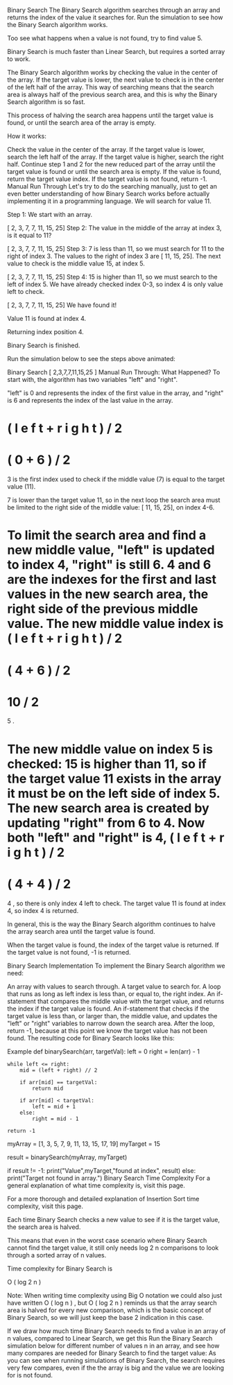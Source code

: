 Binary Search
The Binary Search algorithm searches through an array and returns the index of the value it searches for.
Run the simulation to see how the Binary Search algorithm works.

Too see what happens when a value is not found, try to find value 5.

Binary Search is much faster than Linear Search, but requires a sorted array to work.

The Binary Search algorithm works by checking the value in the center of the array. If the target value is lower, the next value to check is in the center of the left half of the array. This way of searching means that the search area is always half of the previous search area, and this is why the Binary Search algorithm is so fast.

This process of halving the search area happens until the target value is found, or until the search area of the array is empty.

How it works:

Check the value in the center of the array.
If the target value is lower, search the left half of the array. If the target value is higher, search the right half.
Continue step 1 and 2 for the new reduced part of the array until the target value is found or until the search area is empty.
If the value is found, return the target value index. If the target value is not found, return -1.
Manual Run Through
Let's try to do the searching manually, just to get an even better understanding of how Binary Search works before actually implementing it in a programming language. We will search for value 11.

Step 1: We start with an array.

[ 2, 3, 7, 7, 11, 15, 25]
Step 2: The value in the middle of the array at index 3, is it equal to 11?

[ 2, 3, 7, 7, 11, 15, 25]
Step 3: 7 is less than 11, so we must search for 11 to the right of index 3. The values to the right of index 3 are [ 11, 15, 25]. The next value to check is the middle value 15, at index 5.

[ 2, 3, 7, 7, 11, 15, 25]
Step 4: 15 is higher than 11, so we must search to the left of index 5. We have already checked index 0-3, so index 4 is only value left to check.

[ 2, 3, 7, 7, 11, 15, 25]
We have found it!

Value 11 is found at index 4.

Returning index position 4.

Binary Search is finished.

Run the simulation below to see the steps above animated:

Binary Search
[ 2,3,7,7,11,15,25 ]
Manual Run Through: What Happened?
To start with, the algorithm has two variables "left" and "right".

"left" is 0 and represents the index of the first value in the array, and "right" is 6 and represents the index of the last value in the array.

(
l
e
f
t
+
r
i
g
h
t
)
/
2
=
(
0
+
6
)
/
2
=
3
 is the first index used to check if the middle value (7) is equal to the target value (11).

7 is lower than the target value 11, so in the next loop the search area must be limited to the right side of the middle value: [ 11, 15, 25], on index 4-6.

To limit the search area and find a new middle value, "left" is updated to index 4, "right" is still 6. 4 and 6 are the indexes for the first and last values in the new search area, the right side of the previous middle value. The new middle value index is 
(
l
e
f
t
+
r
i
g
h
t
)
/
2
=
(
4
+
6
)
/
2
=
10
/
2
=
5
.

The new middle value on index 5 is checked: 15 is higher than 11, so if the target value 11 exists in the array it must be on the left side of index 5. The new search area is created by updating "right" from 6 to 4. Now both "left" and "right" is 4, 
(
l
e
f
t
+
r
i
g
h
t
)
/
2
=
(
4
+
4
)
/
2
=
4
, so there is only index 4 left to check. The target value 11 is found at index 4, so index 4 is returned.

In general, this is the way the Binary Search algorithm continues to halve the array search area until the target value is found.

When the target value is found, the index of the target value is returned. If the target value is not found, -1 is returned.

Binary Search Implementation
To implement the Binary Search algorithm we need:

An array with values to search through.
A target value to search for.
A loop that runs as long as left index is less than, or equal to, the right index.
An if-statement that compares the middle value with the target value, and returns the index if the target value is found.
An if-statement that checks if the target value is less than, or larger than, the middle value, and updates the "left" or "right" variables to narrow down the search area.
After the loop, return -1, because at this point we know the target value has not been found.
The resulting code for Binary Search looks like this:

Example
def binarySearch(arr, targetVal):
    left = 0
    right = len(arr) - 1

    while left <= right:
        mid = (left + right) // 2

        if arr[mid] == targetVal:
            return mid
        
        if arr[mid] < targetVal:
            left = mid + 1
        else:
            right = mid - 1

    return -1

myArray = [1, 3, 5, 7, 9, 11, 13, 15, 17, 19]
myTarget = 15

result = binarySearch(myArray, myTarget)

if result != -1:
    print("Value",myTarget,"found at index", result)
else:
    print("Target not found in array.")
Binary Search Time Complexity
For a general explanation of what time complexity is, visit this page.

For a more thorough and detailed explanation of Insertion Sort time complexity, visit this page.

Each time Binary Search checks a new value to see if it is the target value, the search area is halved.

This means that even in the worst case scenario where Binary Search cannot find the target value, it still only needs 
log
2
n
 comparisons to look through a sorted array of 
n
 values.

Time complexity for Binary Search is

O
(
log
2
n
)

Note: When writing time complexity using Big O notation we could also just have written 
O
(
log
n
)
, but 
O
(
log
2
n
)
 reminds us that the array search area is halved for every new comparison, which is the basic concept of Binary Search, so we will just keep the base 2 indication in this case.

If we draw how much time Binary Search needs to find a value in an array of 
n
 values, compared to Linear Search, we get this
Run the Binary Search simulation below for different number of values 
n
 in an array, and see how many compares are needed for Binary Search to find the target value:
As you can see when running simulations of Binary Search, the search requires very few compares, even if the the array is big and the value we are looking for is not found.


